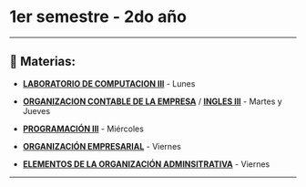 # 1er semestre - 2do año

---

## :book: Materias:

- [**LABORATORIO DE COMPUTACION III**](https://github.com/eugenia1984/UTN-FRSR-Programacion/tree/main/2do_anio_1er_semestre/laboratorioIII) - Lunes

- [**ORGANIZACION CONTABLE DE LA EMPRESA**](https://github.com/eugenia1984/UTN-FRSR-Programacion/tree/main/2do_anio_1er_semestre/organizacion_contable) / [**INGLES III**](https://github.com/eugenia1984/UTN-FRSR-Programacion/tree/main/2do_anio_1er_semestre/ingles_3) - Martes y Jueves

- [**PROGRAMACIÓN III**](https://github.com/eugenia1984/UTN-FRSR-Programacion/tree/main/2do_anio_1er_semestre/programacion_3) - Miércoles

- [**ORGANIZACIÓN EMPRESARIAL**](https://github.com/eugenia1984/UTN-FRSR-Programacion/tree/main/2do_anio_1er_semestre/organizacion_empresarial) - Viernes

- [**ELEMENTOS DE LA ORGANIZACIÓN ADMINSITRATIVA**](https://github.com/eugenia1984/UTN-FRSR-Programacion/tree/main/2do_anio_1er_semestre/elementos_de_la_investigacion_operativa) - Viernes

---


